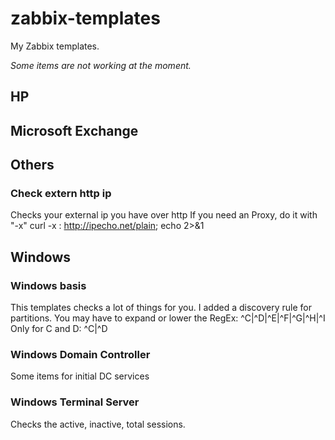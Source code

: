 # zabbix-templates
My Zabbix templates.

*Some items are not working at the moment.*

## HP

## Microsoft Exchange

## Others
### Check extern http ip
Checks your external ip you have over http
If you need an Proxy, do it with "-x"
curl -x <ipofyourproxy>:<portofyourproxy> http://ipecho.net/plain; echo 2>&1

## Windows
### Windows basis
This templates checks a lot of things for you.
I added a discovery rule for partitions. You may have to expand or lower the RegEx:
^C|^D|^E|^F|^G|^H|^I
Only for C and D:
^C|^D

### Windows Domain Controller
Some items for initial DC services

### Windows Terminal Server
Checks the active, inactive, total sessions.